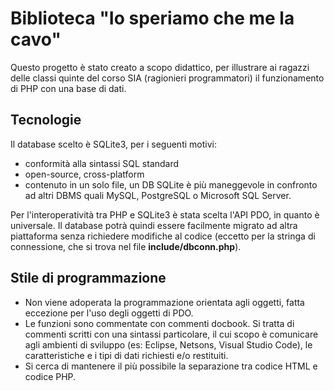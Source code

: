 # Biblioteca "Io speriamo che me la cavo"

Questo progetto è stato creato a scopo didattico, per illustrare ai 
ragazzi delle classi quinte del corso SIA (ragionieri programmatori) 
il funzionamento di PHP con una base di dati.

## Tecnologie

Il database scelto è SQLite3, per i seguenti motivi:

* conformità alla sintassi SQL standard
* open-source, cross-platform
* contenuto in un solo file, un DB SQLite è più maneggevole in confronto ad altri DBMS quali MySQL, PostgreSQL o Microsoft SQL Server.

Per l'interoperatività tra PHP e SQLite3 è stata scelta l'API PDO, in quanto è universale. Il database potrà quindi essere facilmente migrato ad altra piattaforma senza richiedere modifiche al codice (eccetto per la stringa di connessione, che si trova nel file **include/dbconn.php**).

## Stile di programmazione

* Non viene adoperata la programmazione orientata agli oggetti, fatta eccezione per l'uso degli oggetti di PDO.
* Le funzioni sono commentate con commenti docbook. Si tratta di commenti scritti con una sintassi particolare, il cui scopo è comunicare agli ambienti di sviluppo (es: Eclipse, Netsons, Visual Studio Code), le caratteristiche e i tipi di dati richiesti e/o restituiti.
* Si cerca di mantenere il più possibile la separazione tra codice HTML e codice PHP.